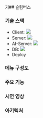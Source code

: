 기## 슬럼버스




### 기술 스택
- Client: <img src="https://img.shields.io/badge/react_native-%2320232a.svg?style=flat-square&logo=react&logoColor=%2361DAFB"/>
- Server: <img src="https://img.shields.io/badge/springboot-6DB33F?style=flat-square&logo=springboot&logoColor=white"/>
  <br />
- AI-Server: <img src="https://img.shields.io/badge/flask-%23000.svg?style=flat-square&logo=flask&logoColor=white"/>
- DB: <img src="https://img.shields.io/badge/mysql-4479A1.svg?style=flat-square&logo=mysql&logoColor=white"/>
- Deploy

### 메뉴 구성도

### 주요 기능

### 시연 영상

### 아키텍처










<!--

**Here are some ideas to get you started:**

🙋‍♀️ A short introduction - what is your organization all about?
🌈 Contribution guidelines - how can the community get involved?
👩‍💻 Useful resources - where can the community find your docs? Is there anything else the community should know?
🍿 Fun facts - what does your team eat for breakfast?
🧙 Remember, you can do mighty things with the power of [Markdown](https://docs.github.com/github/writing-on-github/getting-started-with-writing-and-formatting-on-github/basic-writing-and-formatting-syntax)
-->
